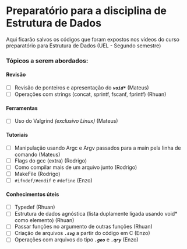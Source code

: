 # Preparatório para a disciplina de Estrutura de Dados
Aqui ficarão salvos os códigos que foram expostos nos vídeos do curso preparatório para Estrutura de Dados (UEL - Segundo semestre)

### Tópicos a serem abordados:

#### Revisão
- [ ] Revisão de ponteiros e apresentação do ***```void*```*** (Mateus)
- [ ] Operações com strings (concat, sprintf, fscanf, fprintf) (Rhuan)

#### Ferramentas
- [ ] Uso do Valgrind *(exclusivo Linux)* (Mateus)

#### Tutoriais
- [ ] Manipulação usando Argc e Argv passados para a main pela linha de comando (Mateus)
- [ ] Flags do gcc (extra) (Rodrigo)
- [ ] Como compilar mais de um arquivo junto (Rodrigo)
- [ ] MakeFile (Rodrigo)
- [ ] ```#ifndef/#endif``` e ```#define``` (Enzo)

#### Conhecimentos úteis
- [ ] Typedef (Rhuan)
- [ ] Estrutura de dados agnóstica (lista duplamente ligada usando void* como elemento) (Rhuan)
- [ ] Passar funções no argumento de outras funções (Rhuan)
- [ ] Criação de arquivos ***```.svg```*** a partir do código em C (Enzo)
- [ ] Operações com arquivos do tipo ***```.geo```*** e ***```.qry```*** (Enzo)
